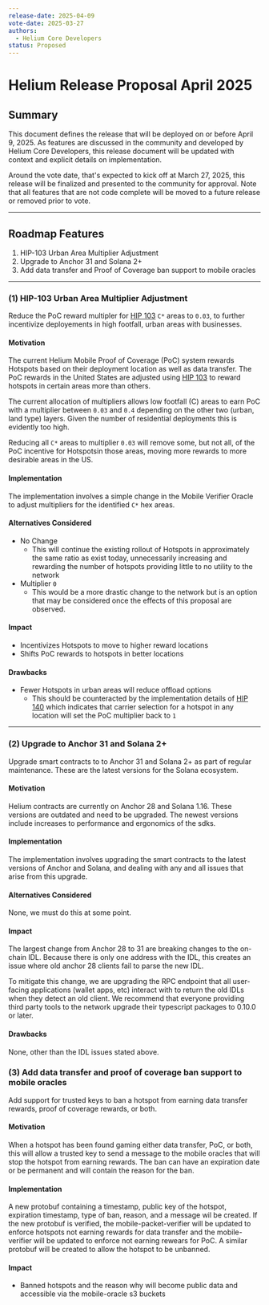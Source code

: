 ```yaml
---
release-date: 2025-04-09
vote-date: 2025-03-27
authors:
  - Helium Core Developers
status: Proposed
---
```


# Helium Release Proposal April 2025

## Summary

This document defines the release that will be deployed on or before April 9, 2025. As features are discussed in the community and developed by Helium Core Developers, this release document will be updated with context and explicit details on implementation.

Around the vote date, that's expected to kick off at March 27, 2025, this release will be finalized and presented to the community for approval. Note that all features that are not code complete will be moved to a future release or removed prior to vote.

---

## Roadmap Features

1. HIP-103 Urban Area Multiplier Adjustment
2. Upgrade to Anchor 31 and Solana 2+
3. Add data transfer and Proof of Coverage ban support to mobile oracles

---

### (1) HIP-103 Urban Area Multiplier Adjustment

Reduce the PoC reward multipler for [HIP 103][hip-103] `C*` areas to `0.03`, to further incentivize deployements in high footfall, urban areas with businesses.


#### Motivation

The current Helium Mobile Proof of Coverage (PoC) system rewards Hotspots based on their deployment location as well as data transfer. The PoC rewards in the United States are adjusted using [HIP 103][hip-103] to reward hotspots in certain areas more than others.

The current allocation of multipliers allows low footfall (C) areas to earn PoC with a multiplier between `0.03` and `0.4` depending on the other two (urban, land type) layers. Given the number of residential deployments this is evidently too high.

Reducing all `C*` areas to multiplier `0.03` will remove some, but not all, of the PoC incentive for Hotspotsin those areas, moving more rewards to more desirable areas in the US.

#### Implementation

The implementation involves a simple change in the Mobile Verifier Oracle to adjust multipliers for the identified `C*` hex areas.

#### Alternatives Considered

* No Change
  - This will continue the existing rollout of Hotspots in approximately the same ratio as exist today, unnecessarily increasing and rewarding the number of hotspots providing little to no utility to the network
* Multiplier `0`
  - This would be a more drastic change to the network but is an option that may be considered once the effects of this proposal are observed.

#### Impact

* Incentivizes Hotspots to move to higher reward locations
* Shifts PoC rewards to hotspots in better locations

#### Drawbacks

* Fewer Hotspots in urban areas will reduce offload options
  - This should be counteracted by the implementation details of [HIP 140][hip-140] which indicates that carrier selection for a hotspot in any location will set the PoC multiplier back to `1`

---

[hip-103]: https://github.com/helium/HIP/blob/main/0103-oracle-hex-boosting.md
[hip-140]:  https://github.com/helium/HIP/blob/main/0140-adjust-service-provider-boost-qualifiers.md


### (2) Upgrade to Anchor 31 and Solana 2+

Upgrade smart contracts to to Anchor 31 and Solana 2+ as part of regular maintenance. These are the latest versions
for the Solana ecosystem.


#### Motivation

Helium contracts are currently on Anchor 28 and Solana 1.16. These versions are outdated and need to be upgraded. The newest
versions include increases to performance and ergonomics of the sdks.

#### Implementation

The implementation involves upgrading the smart contracts to the latest versions of Anchor and Solana, and dealing with any and all issues that arise from this upgrade. 

#### Alternatives Considered

None, we must do this at some point.

#### Impact

The largest change from Anchor 28 to 31 are breaking changes to the on-chain IDL. Because there is only one address with the IDL, this creates an issue where old anchor 28 clients fail to parse the new IDL.

To mitigate this change, we are upgrading the RPC endpoint that all user-facing applications (wallet apps, etc) interact with to return the old IDLs when they detect an old client. We recommend that everyone providing third party tools to the network upgrade their typescript packages to 0.10.0 or later.

#### Drawbacks

None, other than the IDL issues stated above.


### (3) Add data transfer and proof of coverage ban support to mobile oracles

Add support for trusted keys to ban a hotspot from earning data transfer rewards, proof of coverage rewards, or both.

#### Motivation

When a hotspot has been found gaming either data transfer, PoC, or both, this will allow a trusted key to send a message to the mobile oracles that will stop the hotspot from earning rewards.  The ban can have an expiration date or be permanent and will contain the reason for the ban.   

#### Implementation

A new protobuf containing a timestamp, public key of the hotspot, expiration timestamp, type of ban, reason, and a message wil be created.  If the new protobuf is verified, the mobile-packet-verifier will be updated to enforce hotspots not earning rewards for data transfer and the mobile-verifier will be updated to enforce not earning rewears for PoC. A similar protobuf will be created to allow the hotspot to be unbanned.

#### Impact

* Banned hotspots and the reason why will become public data and accessible via the mobile-oracle s3 buckets
